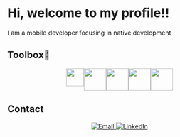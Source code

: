 ### 
<h1>Hi, welcome to my profile!!</h1>
<p>I am a mobile developer focusing in native development</p>
<p align="center">

<h2>Toolbox🧰</h2>

<div style="display: flex; justify-content: center;">
    <img src="https://upload.wikimedia.org/wikipedia/commons/thumb/7/74/Kotlin_Icon.png/600px-Kotlin_Icon.png" width="40px">
    <img src="https://cdn-icons-png.flaticon.com/512/226/226777.png" width="50px">
    <img src="https://upload.wikimedia.org/wikipedia/commons/thumb/c/c1/Android_Studio_icon_%282023%29.svg/2048px-Android_Studio_icon_%282023%29.svg.png" width="50px">
    <img src="https://cdn.icon-icons.com/icons2/2107/PNG/512/file_type_firebase_icon_130606.png" width="50px">
    <img src="https://miro.medium.com/v2/resize:fit:1358/0*a3SejZIsUnYGO6n3.png" width="50px">
</div>

</p>
<h2>Contact</h2>
<p align="center">
  <a href="mailto:gfholanda04@gmail.com">
    <img src="https://img.shields.io/badge/Email-%23D14836.svg?&style=for-the-badge&logo=gmail&logoColor=white" alt="Email">
  </a>
  <a href="https://www.linkedin.com/in/gabriel-filipi-603967280/">
    <img src="https://img.shields.io/badge/LinkedIn-%230077B5.svg?&style=for-the-badge&logo=linkedin&logoColor=white" alt="LinkedIn">
  </a>
</p>
